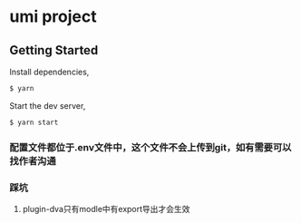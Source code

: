 # umi project

## Getting Started

Install dependencies,

```bash
$ yarn
```

Start the dev server,

```bash
$ yarn start
```

### 配置文件都位于.env文件中，这个文件不会上传到git，如有需要可以找作者沟通


### 踩坑
1. plugin-dva只有modle中有export导出才会生效